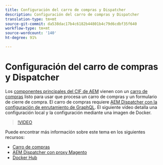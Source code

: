```yaml
---
title: Configuración del carro de compras y Dispatcher
description: Configuración del carro de compras y Dispatcher
translation-type: tm+mt
source-git-commit: da538dac17b4c6182b44801b4c79d6cdbf35f640
workflow-type: tm+mt
source-wordcount: '140'
ht-degree: 91%

---
```



# Configuración del carro de compras y Dispatcher

Los [componentes principales del CIF de AEM](https://github.com/adobe/aem-core-cif-components) vienen con un [carro de compras](https://github.com/adobe/aem-core-cif-components/tree/master/ui.apps/src/main/content/jcr_root/apps/core/cif/components/commerce/minicart/v1/minicart) listo para usar que procesa un carro de compras y un formulario de cierre de compra. El carro de compras requiere [AEM Dispatcher con la configuración de enrutamiento de GraphQL](https://github.com/adobe/aem-core-cif-components/blob/master/dispatcher). El siguiente vídeo detalla una configuración local y la configuración mediante una imagen de Docker.

>[!VIDEO](https://video.tv.adobe.com/v/29656/?quality=12)

Puede encontrar más información sobre este tema en los siguientes recursos:

- [Carro de compras](https://github.com/adobe/aem-core-cif-components/tree/master/ui.apps/src/main/content/jcr_root/apps/core/cif/components/commerce/minicart/v1/minicart)
- [AEM Dispatcher con proxy Magento](https://github.com/adobe/aem-core-cif-components/tree/master/dispatcher)
- [Docker Hub](https://hub.docker.com/)
